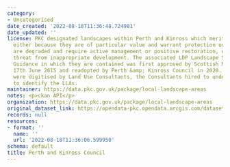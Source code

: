 ```yaml
---
category:
- Uncategorised
date_created: '2022-08-18T11:36:48.724981'
date_updated: ''
license: PKC designated landscapes within Perth and Kinross which merit special attention,
  either because they are of particular value and warrant protection or because they
  are degraded and require active management or positive restoration, or are under
  threat from inappropriate development. The associated LDP Landscape Supplementary
  Guidance in which they are contained was first approved by Scottish Ministers on
  17th June 2015 and readopted by Perth &amp; Kinross Council in 2020. The polygons
  were digitised by Land Use Consultants, the Consultants hired to undertake the study
  to identify the LLAs.
maintainer: https://data.pkc.gov.uk/package/local-landscape-areas
notes: <p>ckan API</p>
organization: https://data.pkc.gov.uk/package/local-landscape-areas
original_dataset_link: https://opendata-pkc.opendata.arcgis.com/datasets/6248c7f5bac94006888f68f7d8457ea2_0.zip?outSR=%7B%22latestWkid%22%3A27700%2C%22wkid%22%3A27700%7D
records: null
resources:
- format: ''
  name: ''
  url: '2022-08-18T11:36:06.599950'
schema: default
title: Perth and Kinross Council
---
```

